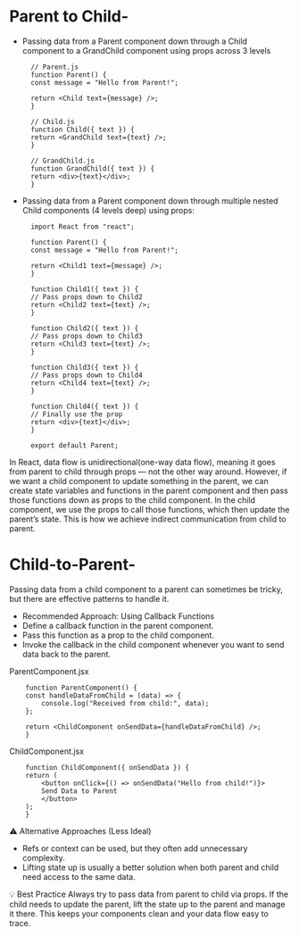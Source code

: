  Parent to Child-
===================
* Passing data from a Parent component down through a Child component to a GrandChild component using props across 3 levels

        // Parent.js
        function Parent() {
        const message = "Hello from Parent!";

        return <Child text={message} />;
        }

        // Child.js
        function Child({ text }) {
        return <GrandChild text={text} />;
        }

        // GrandChild.js
        function GrandChild({ text }) {
        return <div>{text}</div>;
        }

* Passing data from a Parent component down through multiple nested Child components (4 levels deep) using props:

        import React from "react";

        function Parent() {
        const message = "Hello from Parent!";

        return <Child1 text={message} />;
        }

        function Child1({ text }) {
        // Pass props down to Child2
        return <Child2 text={text} />;
        }

        function Child2({ text }) {
        // Pass props down to Child3
        return <Child3 text={text} />;
        }

        function Child3({ text }) {
        // Pass props down to Child4
        return <Child4 text={text} />;
        }

        function Child4({ text }) {
        // Finally use the prop
        return <div>{text}</div>;
        }

        export default Parent;


In React, data flow is unidirectional(one-way data flow), meaning it goes from parent to child through props — not the other way around. However, if we want a child component to update something in the parent, we can create state variables and functions in the parent component and then pass those functions down as props to the child component. In the child component, we use the props to call those functions, which then update the parent’s state. This is how we achieve indirect communication from child to parent.

Child-to-Parent-
================

Passing data from a child component to a parent can sometimes be tricky, but there are effective patterns to handle it.

* Recommended Approach: Using Callback Functions
* Define a callback function in the parent component.
* Pass this function as a prop to the child component.
* Invoke the callback in the child component whenever you want to send data back to the parent.

ParentComponent.jsx

        function ParentComponent() {
        const handleDataFromChild = (data) => {
            console.log("Received from child:", data);
        };

        return <ChildComponent onSendData={handleDataFromChild} />;
        }

ChildComponent.jsx

        function ChildComponent({ onSendData }) {
        return (
            <button onClick={() => onSendData("Hello from child!")}>
            Send Data to Parent
            </button>
        );
        }


⚠️ Alternative Approaches (Less Ideal)
* Refs or context can be used, but they often add unnecessary complexity.
* Lifting state up is usually a better solution when both parent and child need access to the same data.

💡 Best Practice
Always try to pass data from parent to child via props. If the child needs to update the parent, lift the state up to the parent and manage it there. This keeps your components clean and your data flow easy to trace.